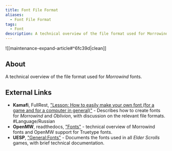 ```yaml
---
title: Font File Format
aliases:
  - Font File Format
tags:
  - Font
description: A technical overview of the file format used for Morrowind fonts.
---
```


![[maintenance-expand-article#^6fc39d|clean]]

## About

A technical overview of the file format used for _Morrowind_ fonts.

## External Links

- **Kamafi**, FullRest, ["Lesson: How to easily make your own font (for a game and for a computer in general)"](https://www.fullrest.ru/blogs/font_tutorial) - Describes how to create fonts for _Morrowind_ and _Oblivion_, with discussion on the relevant file formats. #Language/Russian 
- **OpenMW**, readthedocs, ["Fonts"](https://openmw.readthedocs.io/en/stable/reference/modding/font.html) - technical overview of Morrowind fonts and OpenMW support for Truetype fonts.
- **UESP**, ["General:Fonts"](https://en.uesp.net/wiki/General:Fonts) - Documents the fonts used in all _Elder Scrolls_ games, with brief technical documentation. 
